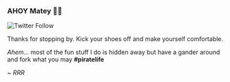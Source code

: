 ### AHOY Matey 👋🏾

![Twitter Follow](https://img.shields.io/twitter/follow/ptahdunbar?style=social)

Thanks for stopping by. Kick your shoes off and make yourself comfortable.

*Ahem...* most of the fun stuff I do is hidden away but have a gander around and fork what you may **#piratelife**


~ *RRR*
